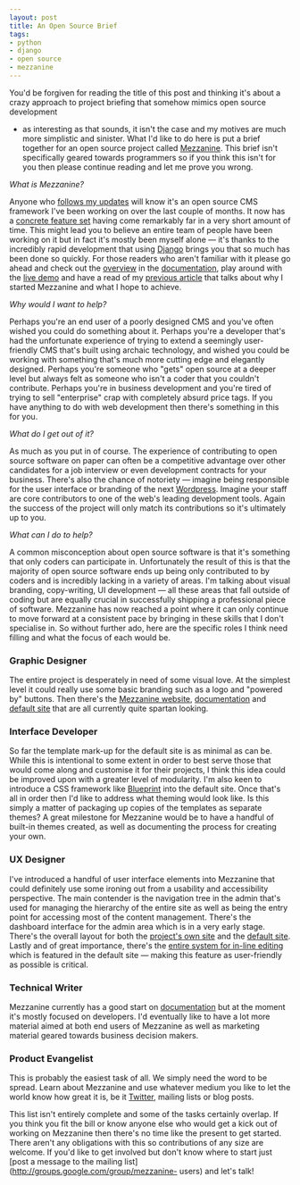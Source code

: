 ```yaml
---
layout: post
title: An Open Source Brief
tags:
- python
- django
- open source
- mezzanine
---
```

You'd be forgiven for reading the title of this post and thinking it's about a
crazy approach to project briefing that somehow mimics open source development
- as interesting as that sounds, it isn't the case and my motives are much
more simplistic and sinister. What I'd like to do here is put a brief together
for an open source project called [Mezzanine](http://mezzanine.jupo.org). This
brief isn't specifically geared towards programmers so if you think this isn't
for you then please continue reading and let me prove you wrong.

_What is Mezzanine?_

Anyone who [follows my updates](http://twitter.com/stephen_mcd) will know it's
an open source CMS framework I've been working on over the last couple of
months. It now has a [concrete feature
set](http://mezzanine.jupo.org/docs/overview.html#features) having come
remarkably far in a very short amount of time. This might lead you to believe
an entire team of people have been working on it but in fact it's mostly been
myself alone — it's thanks to the incredibly rapid development that using
[Django](http://djangoproject.com) brings you that so much has been done so
quickly. For those readers who aren't familiar with it please go ahead and
check out the [overview](http://mezzanine.jupo.org/docs/overview.html) in the
[documentation](http://mezzanine.jupo.org/docs/), play around with the [live
demo](http://mezzanine.jupo.org/blog/) and have a read of my [previous article](http://blog.jupo.org/2010/06/11/mezzanine-just-another-django-cms/) that
talks about why I started Mezzanine and what I hope to achieve.

_Why would I want to help?_

Perhaps you're an end user of a poorly designed CMS and you've often wished
you could do something about it. Perhaps you're a developer that's had the
unfortunate experience of trying to extend a seemingly user-friendly CMS
that's built using archaic technology, and wished you could be working with
something that's much more cutting edge and elegantly designed. Perhaps you're
someone who "gets" open source at a deeper level but always felt as someone
who isn't a coder that you couldn't contribute. Perhaps you're in business
development and you're tired of trying to sell "enterprise" crap with
completely absurd price tags. If you have anything to do with web development
then there's something in this for you.

_What do I get out of it?_

As much as you put in of course. The experience of contributing to open source
software on paper can often be a competitive advantage over other candidates
for a job interview or even development contracts for your business. There's
also the chance of notoriety — imagine being responsible for the user
interface or branding of the next [Wordpress](http://wordpress.org/). Imagine
your staff are core contributors to one of the web's leading development
tools. Again the success of the project will only match its contributions so
it's ultimately up to you.

_What can I do to help?_

A common misconception about open source software is that it's something that
only coders can participate in. Unfortunately the result of this is that the
majority of open source software ends up being only contributed to by coders
and is incredibly lacking in a variety of areas. I'm talking about visual
branding, copy-writing, UI development — all these areas that fall outside of
coding but are equally crucial in successfully shipping a professional piece
of software. Mezzanine has now reached a point where it can only continue to
move forward at a consistent pace by bringing in these skills that I don't
specialise in. So without further ado, here are the specific roles I think
need filling and what the focus of each would be.

### Graphic Designer

The entire project is desperately in need of some visual love. At the simplest
level it could really use some basic branding such as a logo and "powered by"
buttons. Then there's the [Mezzanine website](http://mezzanine.jupo.org),
[documentation](http://mezzanine.jupo.org/docs/) and [default
site](http://mezzanine.jupo.org/blog/) that are all currently quite spartan
looking.

### Interface Developer

So far the template mark-up for the default site is as minimal as can be.
While this is intentional to some extent in order to best serve those that
would come along and customise it for their projects, I think this idea could
be improved upon with a greater level of modularity. I'm also keen to
introduce a CSS framework like [Blueprint](http://blueprintcss.org/) into the
default site. Once that's all in order then I'd like to address what theming
would look like. Is this simply a matter of packaging up copies of the
templates as separate themes? A great milestone for Mezzanine would be to have
a handful of built-in themes created, as well as documenting the process for
creating your own.

### UX Designer

I've introduced a handful of user interface elements into Mezzanine that could
definitely use some ironing out from a usability and accessibility
perspective. The main contender is the navigation tree in the admin that's
used for managing the hierarchy of the entire site as well as being the entry
point for accessing most of the content management. There's the dashboard
interface for the admin area which is in a very early stage. There's the
overall layout for both the [project's own site](http://mezzanine.jupo.org)
and the [default site](http://mezzanine.jupo.org/blog/). Lastly and of great
importance, there's the [entire system for in-line
editing](http://mezzanine.jupo.org/docs/inline-editing.html) which is featured
in the default site — making this feature as user-friendly as possible is
critical.

### Technical Writer

Mezzanine currently has a good start on
[documentation](http://mezzanine.jupo.org/docs/) but at the moment it's mostly
focused on developers. I'd eventually like to have a lot more material aimed
at both end users of Mezzanine as well as marketing material geared towards
business decision makers.

### Product Evangelist

This is probably the easiest task of all. We simply need the word to be
spread. Learn about Mezzanine and use whatever medium you like to let the
world know how great it is, be it [Twitter](http://twitter.com), mailing lists
or blog posts.

This list isn't entirely complete and some of the tasks certainly overlap. If
you think you fit the bill or know anyone else who would get a kick out of
working on Mezzanine then there's no time like the present to get started.
There aren't any obligations with this so contributions of any size are
welcome. If you'd like to get involved but don't know where to start just
[post a message to the mailing list](http://groups.google.com/group/mezzanine-
users) and let's talk!
